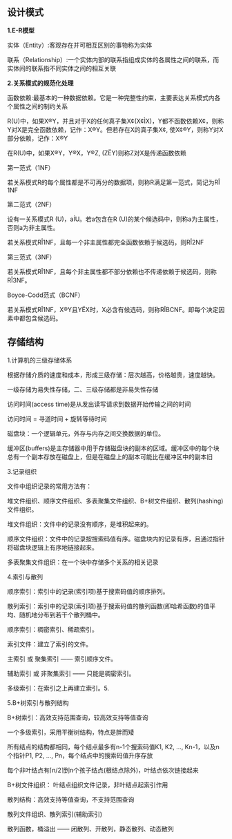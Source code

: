 ## 设计模式

**1.E-R模型**

实体（Entity）:客观存在并可相互区别的事物称为实体

联系（Relationship）:一个实体内部的联系指组成实体的各属性之间的联系，而实体间的联系指不同实体之间的相互关联

**2.关系模式的规范化处理**

函数依赖:最基本的一种数据依赖。它是一种完整性约束，主要表达关系模式内各个属性之间的制约关系

R(U)中，如果X®Y，并且对于X的任何真子集X¢(X¢ÌX)，Y都不函数依赖X¢，则称Y对X是完全函数依赖，记作：X®Y。但若存在X的真子集X¢, 使X¢®Y，则称Y对X部分依赖，记作：X®Y

在R(U)中，如果X®Y，Y®X，Y®Z, (ZËY)则称Z对X是传递函数依赖

第一范式（1NF）

若关系模式R的每个属性都是不可再分的数据项，则称R满足第一范式，简记为RÎ 1NF

第二范式（2NF）

设有一关系模式R (U)，aÍU。若a包含在R (U)的某个候选码中，则称a为主属性，否则a为非主属性。

若关系模式RÎ1NF，且每一个非主属性都完全函数依赖于候选码，则RÎ2NF

第三范式（3NF）

若关系模式RÎ1NF，且每个非主属性都不部分依赖也不传递依赖于候选码，则称RÎ3NF。

Boyce-Codd范式（BCNF）

若关系模式RÎ1NF，X®Y且YËX时，X必含有候选码，则称RÎBCNF。即每个决定因素中都包含候选码。

## 存储结构

1.计算机的三级存储体系

根据存储介质的速度和成本，形成三级存储：层次越高，价格越贵，速度越快。

一级存储为易失性存储，二、三级存储都是非易失性存储

访问时间(access time)是从发出读写请求到数据开始传输之间的时间

访问时间 = 寻道时间 + 旋转等待时间

磁盘块：一个逻辑单元，外存与内存之间交换数据的单位。

缓冲区(buffers)是主存储器中用于存储磁盘块的副本的区域。缓冲区中的每个块总有一个副本存放在磁盘上，但是在磁盘上的副本可能比在缓冲区中的副本旧

3.记录组织

文件中组织记录的常用方法有：

堆文件组织、顺序文件组织、多表聚集文件组织、B+树文件组织、散列(hashing)文件组织。

堆文件组织：文件中的记录没有顺序，是堆积起来的。

顺序文件组织：文件中的记录按搜索码值有序。磁盘块内的记录有序，且通过指针将磁盘块逻辑上有序地链接起来。

多表聚集文件组织：在一个块中存储多个关系的相关记录

4.索引与散列

顺序索引：索引中的记录(索引项)基于搜索码值的顺序排列。

散列索引：索引中的记录(索引项)基于搜索码值的散列函数(即哈希函数)的值平均、随机地分布到若干个散列桶中。

顺序索引：稠密索引、稀疏索引。

索引文件：建立了索引的文件。

主索引 或 聚集索引  —— 索引顺序文件。

辅助索引 或 非聚集索引  —— 只能是稠密索引。

多级索引：在索引之上再建立索引。5.

 5.B+树索引与散列结构

B+树索引：高效支持范围查询，较高效支持等值查询

一个多级索引，采用平衡树结构，特点是胖而矮

所有结点的结构都相同，每个结点最多有n-1个搜索码值K1, K2, …, Kn-1，以及n个指针P1, P2, …, Pn，每个结点中的搜索码值升序存放

每个非叶结点有⌈n/2⌉到n个孩子结点(根结点除外)，叶结点依次链接起来

B+树文件组织： 叶结点组织文件记录，非叶结点起索引作用

散列结构：高效支持等值查询，不支持范围查询

散列文件组织、散列索引(辅助索引)

散列函数，桶溢出 —— 闭散列、开散列，静态散列、动态散列

 